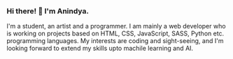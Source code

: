 ### Hi there! 👋 I'm Anindya.
I'm a student, an artist and a programmer. I am mainly a web developer who is working on projects
based on HTML, CSS, JavaScript, SASS, Python etc. programming languages. My interests are coding
and sight-seeing, and I'm looking forward to extend my skills upto machile learning and AI.